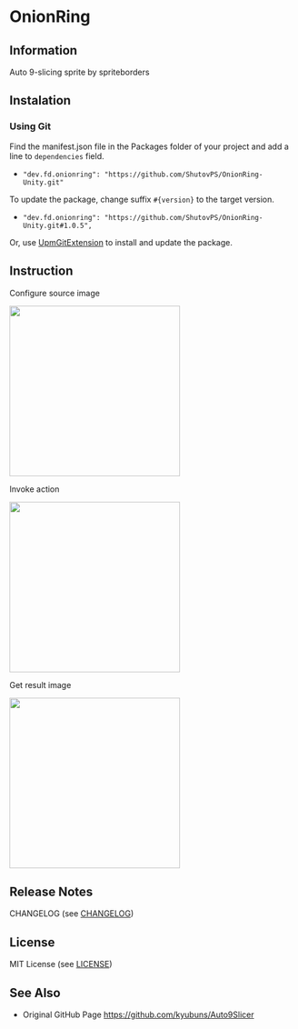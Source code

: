# OnionRing


## Information
Auto 9-slicing sprite by spriteborders


## Instalation

### Using Git

Find the manifest.json file in the Packages folder of your project and add a line to `dependencies` field.

* `"dev.fd.onionring": "https://github.com/ShutovPS/OnionRing-Unity.git"`

To update the package, change suffix `#{version}` to the target version.

* `"dev.fd.onionring": "https://github.com/ShutovPS/OnionRing-Unity.git#1.0.5",`

Or, use [UpmGitExtension](https://github.com/mob-sakai/UpmGitExtension) to install and update the package.


## Instruction

Configure source image

<img src=".res/images/SourceImage.jpeg" width="300" />

Invoke action

<img src=".res/images/MenuItem.jpeg" width="300" />

Get result image

<img src=".res/images/OutputImage.jpeg" width="300" />


## Release Notes

CHANGELOG (see [CHANGELOG](CHANGELOG.MD))


## License

MIT License (see [LICENSE](LICENSE))


## See Also

* Original GitHub Page https://github.com/kyubuns/Auto9Slicer
